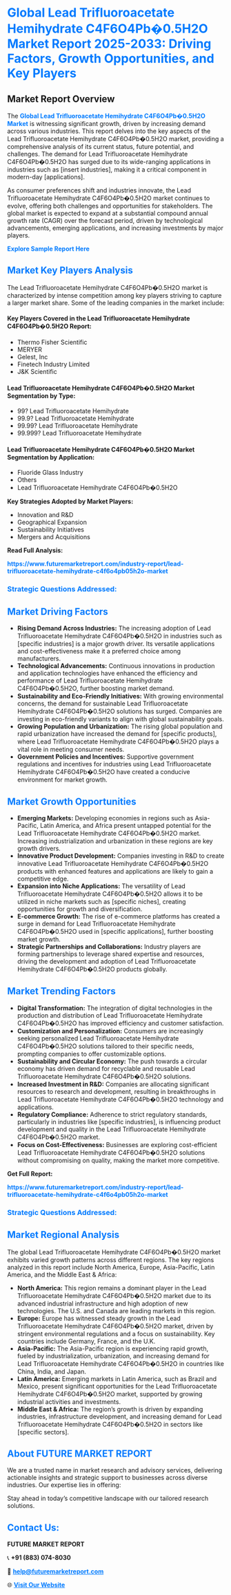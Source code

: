 <h1 style="color: #007BFF;">Global Lead Trifluoroacetate Hemihydrate C4F6O4Pb�0.5H2O Market Report 2025-2033: Driving Factors, Growth Opportunities, and Key Players</h1>

<section id="overview">
<h2>Market Report Overview</h2>
<p>The <a href="https://www.futuremarketreport.com/industry-report/lead-trifluoroacetate-hemihydrate-c4f6o4pb05h2o-market" style="color: #007BFF; text-decoration: none;"><strong>Global Lead Trifluoroacetate Hemihydrate C4F6O4Pb�0.5H2O Market</strong></a> is witnessing significant growth, driven by increasing demand across various industries. This report delves into the key aspects of the Lead Trifluoroacetate Hemihydrate C4F6O4Pb�0.5H2O market, providing a comprehensive analysis of its current status, future potential, and challenges. The demand for Lead Trifluoroacetate Hemihydrate C4F6O4Pb�0.5H2O has surged due to its wide-ranging applications in industries such as [insert industries], making it a critical component in modern-day [applications].</p>
<p>As consumer preferences shift and industries innovate, the Lead Trifluoroacetate Hemihydrate C4F6O4Pb�0.5H2O market continues to evolve, offering both challenges and opportunities for stakeholders. The global market is expected to expand at a substantial compound annual growth rate (CAGR) over the forecast period, driven by technological advancements, emerging applications, and increasing investments by major players.</p>
</section>

<section id="overview">
<p><a href="https://www.futuremarketreport.com/request-sample/reportId=111486" style="color: #007BFF; text-decoration: none;"><strong>Explore Sample Report Here</strong></a></p>
</section>

<section id="key-players">
<h2 style="color: #007BFF;">Market Key Players Analysis</h2>
<p>The Lead Trifluoroacetate Hemihydrate C4F6O4Pb�0.5H2O market is characterized by intense competition among key players striving to capture a larger market share. Some of the leading companies in the market include:</p>
<h4>Key Players Covered in the Lead Trifluoroacetate Hemihydrate C4F6O4Pb�0.5H2O Report:</h4>
<ul><li>Thermo Fisher Scientific</li><li>MERYER</li><li>Gelest, Inc</li><li>Finetech Industry Limited</li><li>J&amp;K Scientific</li></ul>
<h4>Lead Trifluoroacetate Hemihydrate C4F6O4Pb�0.5H2O Market Segmentation by Type:</h4>
<ul><li>99? Lead Trifluoroacetate Hemihydrate</li><li>99.9? Lead Trifluoroacetate Hemihydrate</li><li>99.99? Lead Trifluoroacetate Hemihydrate</li><li>99.999? Lead Trifluoroacetate Hemihydrate</li></ul>

<h4>Lead Trifluoroacetate Hemihydrate C4F6O4Pb�0.5H2O Market Segmentation by Application:</h4>
<ul><li>Fluoride Glass Industry</li><li>Others</li><li>Lead Trifluoroacetate Hemihydrate C4F6O4Pb�0.5H2O</li></ul>
<p><strong>Key Strategies Adopted by Market Players:</strong></p>
<ul>
<li>Innovation and R&D</li>
<li>Geographical Expansion</li>
<li>Sustainability Initiatives</li>
<li>Mergers and Acquisitions</li>
</ul>
</section>

<section>
<p><strong>Read Full Analysis: </strong></p><a href="https://www.futuremarketreport.com/industry-report/lead-trifluoroacetate-hemihydrate-c4f6o4pb05h2o-market" style="color: #007BFF; text-decoration: none;"><strong>https://www.futuremarketreport.com/industry-report/lead-trifluoroacetate-hemihydrate-c4f6o4pb05h2o-market</strong></a>
<h3 style="color: #007BFF;">Strategic Questions Addressed:</h3>
</section>

<section id="driving-factors">
<h2 style="color: #007BFF;">Market Driving Factors</h2>
<ul>
<li><strong>Rising Demand Across Industries:</strong> The increasing adoption of Lead Trifluoroacetate Hemihydrate C4F6O4Pb�0.5H2O in industries such as [specific industries] is a major growth driver. Its versatile applications and cost-effectiveness make it a preferred choice among manufacturers.</li>
<li><strong>Technological Advancements:</strong> Continuous innovations in production and application technologies have enhanced the efficiency and performance of Lead Trifluoroacetate Hemihydrate C4F6O4Pb�0.5H2O, further boosting market demand.</li>
<li><strong>Sustainability and Eco-Friendly Initiatives:</strong> With growing environmental concerns, the demand for sustainable Lead Trifluoroacetate Hemihydrate C4F6O4Pb�0.5H2O solutions has surged. Companies are investing in eco-friendly variants to align with global sustainability goals.</li>
<li><strong>Growing Population and Urbanization:</strong> The rising global population and rapid urbanization have increased the demand for [specific products], where Lead Trifluoroacetate Hemihydrate C4F6O4Pb�0.5H2O plays a vital role in meeting consumer needs.</li>
<li><strong>Government Policies and Incentives:</strong> Supportive government regulations and incentives for industries using Lead Trifluoroacetate Hemihydrate C4F6O4Pb�0.5H2O have created a conducive environment for market growth.</li>
</ul>
</section>

<section id="growth-opportunities">
<h2 style="color: #007BFF;">Market Growth Opportunities</h2>
<ul>
<li><strong>Emerging Markets:</strong> Developing economies in regions such as Asia-Pacific, Latin America, and Africa present untapped potential for the Lead Trifluoroacetate Hemihydrate C4F6O4Pb�0.5H2O market. Increasing industrialization and urbanization in these regions are key growth drivers.</li>
<li><strong>Innovative Product Development:</strong> Companies investing in R&D to create innovative Lead Trifluoroacetate Hemihydrate C4F6O4Pb�0.5H2O products with enhanced features and applications are likely to gain a competitive edge.</li>
<li><strong>Expansion into Niche Applications:</strong> The versatility of Lead Trifluoroacetate Hemihydrate C4F6O4Pb�0.5H2O allows it to be utilized in niche markets such as [specific niches], creating opportunities for growth and diversification.</li>
<li><strong>E-commerce Growth:</strong> The rise of e-commerce platforms has created a surge in demand for Lead Trifluoroacetate Hemihydrate C4F6O4Pb�0.5H2O used in [specific applications], further boosting market growth.</li>
<li><strong>Strategic Partnerships and Collaborations:</strong> Industry players are forming partnerships to leverage shared expertise and resources, driving the development and adoption of Lead Trifluoroacetate Hemihydrate C4F6O4Pb�0.5H2O products globally.</li>
</ul>
</section>

<section id="trending-factors">
<h2 style="color: #007BFF;">Market Trending Factors</h2>
<ul>
<li><strong>Digital Transformation:</strong> The integration of digital technologies in the production and distribution of Lead Trifluoroacetate Hemihydrate C4F6O4Pb�0.5H2O has improved efficiency and customer satisfaction.</li>
<li><strong>Customization and Personalization:</strong> Consumers are increasingly seeking personalized Lead Trifluoroacetate Hemihydrate C4F6O4Pb�0.5H2O solutions tailored to their specific needs, prompting companies to offer customizable options.</li>
<li><strong>Sustainability and Circular Economy:</strong> The push towards a circular economy has driven demand for recyclable and reusable Lead Trifluoroacetate Hemihydrate C4F6O4Pb�0.5H2O solutions.</li>
<li><strong>Increased Investment in R&D:</strong> Companies are allocating significant resources to research and development, resulting in breakthroughs in Lead Trifluoroacetate Hemihydrate C4F6O4Pb�0.5H2O technology and applications.</li>
<li><strong>Regulatory Compliance:</strong> Adherence to strict regulatory standards, particularly in industries like [specific industries], is influencing product development and quality in the Lead Trifluoroacetate Hemihydrate C4F6O4Pb�0.5H2O market.</li>
<li><strong>Focus on Cost-Effectiveness:</strong> Businesses are exploring cost-efficient Lead Trifluoroacetate Hemihydrate C4F6O4Pb�0.5H2O solutions without compromising on quality, making the market more competitive.</li>
</ul>
</section>

<section>
<p><strong>Get Full Report: </strong></p><a href="https://www.futuremarketreport.com/industry-report/lead-trifluoroacetate-hemihydrate-c4f6o4pb05h2o-market" style="color: #007BFF; text-decoration: none;"><strong>https://www.futuremarketreport.com/industry-report/lead-trifluoroacetate-hemihydrate-c4f6o4pb05h2o-market</strong></a>
<h3 style="color: #007BFF;">Strategic Questions Addressed:</h3>
</section>


<section id="regional-analysis">
<h2 style="color: #007BFF;">Market Regional Analysis</h2>
<p>The global Lead Trifluoroacetate Hemihydrate C4F6O4Pb�0.5H2O market exhibits varied growth patterns across different regions. The key regions analyzed in this report include North America, Europe, Asia-Pacific, Latin America, and the Middle East & Africa:</p>
<ul>
<li><strong>North America:</strong> This region remains a dominant player in the Lead Trifluoroacetate Hemihydrate C4F6O4Pb�0.5H2O market due to its advanced industrial infrastructure and high adoption of new technologies. The U.S. and Canada are leading markets in this region.</li>
<li><strong>Europe:</strong> Europe has witnessed steady growth in the Lead Trifluoroacetate Hemihydrate C4F6O4Pb�0.5H2O market, driven by stringent environmental regulations and a focus on sustainability. Key countries include Germany, France, and the U.K.</li>
<li><strong>Asia-Pacific:</strong> The Asia-Pacific region is experiencing rapid growth, fueled by industrialization, urbanization, and increasing demand for Lead Trifluoroacetate Hemihydrate C4F6O4Pb�0.5H2O in countries like China, India, and Japan.</li>
<li><strong>Latin America:</strong> Emerging markets in Latin America, such as Brazil and Mexico, present significant opportunities for the Lead Trifluoroacetate Hemihydrate C4F6O4Pb�0.5H2O market, supported by growing industrial activities and investments.</li>
<li><strong>Middle East & Africa:</strong> The region’s growth is driven by expanding industries, infrastructure development, and increasing demand for Lead Trifluoroacetate Hemihydrate C4F6O4Pb�0.5H2O in sectors like [specific sectors].</li>
</ul>
</section>

<footer>
<h2 style="color: #007BFF;">About FUTURE MARKET REPORT</h2>
<p>We are a trusted name in market research and advisory services, delivering actionable insights and strategic support to businesses across diverse industries. Our expertise lies in offering:</p>

<p>Stay ahead in today’s competitive landscape with our tailored research solutions.</p>

<h2 style="color: #007BFF;">Contact Us:</h2>
<p><strong>FUTURE MARKET REPORT</strong></p>
<p>📞 <strong>+91 (883) 074-8030</strong></p>
<p>📧 <strong><a href="mailto:help@futuremarketreport.com" style="color: #007BFF;">help@futuremarketreport.com</a></strong></p>
<p>🌐 <strong><a href="https://www.futuremarketreport.com/" style="color: #007BFF;">Visit Our Website</a></strong></p>
</footer>